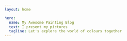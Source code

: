 ```yaml
---
layout: home

hero:
  name: My Awesome Painting Blog
  text: I present my pictures
  tagline: Let's explore the world of colours together
---
```

<script setup>
  
  import ArticleCard from "../.vitepress/theme/components/ArticleCard.vue"
  import { useData } from 'vitepress'

  const cards =
    {
        title: 'Bárnai templom',
        description: 'Welcome to my art blog! Here I share my paintings, creative insights, and thoughts on art.',
        image: '/blog/images/temple.jpg',
        author: 'HadikP',
        date: '2024-12-11',
        path: '/blog/en/article-1.md'
    }
    
  /* const supportedLanguages = ['en', 'hu', 'de']
  const defaultLanguage = 'en'

  //böngésző nyelvének lekérése
  const browserLanguage = navigator.language.split('-')[0]; // Csak a nyelvkód kell (pl. "en")
  const selectedLanguage = supportedLanguages.includes(browserLanguage) ? browserLanguage  : defaultLanguage
  console.log(browserLanguage)
  // Átirányítás, ha nem a megfelelő nyelvi útvonalon vagy
if (!window.location.pathname.startsWith(`/${selectedLanguage}/`)) {
  window.location.href = `/${selectedLanguage}/` + window.location.pathname.slice(1);
} */

</script>

<ArticleCard :cards="cards" />


